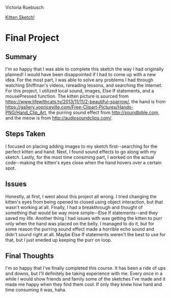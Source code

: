 Victoria Ruebusch

[Kitten Sketch!](https://vruebusch.github.io/120-work/final-project/)

# **Final Project**

## Summary

I'm so happy that I was able to complete this sketch the way I had originally planned! I would have been disappointed if I had to come up with a new idea. For the most part, I was able to solve any problems I had through watching Shiffman's videos, rereading lessons, and searching the internet. For this project, I utilized local sound, images, Else If statements, and a mousePressed function. The kitten picture is sourced from https://www.lifewithcats.tv/2013/11/11/2-beautiful-sparrow/, the hand is from https://gallery.yopriceville.com/Free-Clipart-Pictures/Hands-PNG/Hand_Clip_Art, the purring sound effect from http://soundbible.com, and the meow is from http://audiosoundclips.com/.

## Steps Taken

I focused on placing adding images to my sketch first--searching for the perfect kitten and hand. Next, I found sound effects to go along with my sketch. Lastly, for the most time consiming part, I worked on the actual code--making the kitten's eyes close when the hand hovers over a certain spot.

## Issues

Honestly, at first, I went about this project all wrong. I tried changing the kitten's eyes from being opened to closed using object interaction, but that wasn't working at all. Finally, I had a breakthrough and thought of something that would be way more simple--Else If statements--and they saved my life. Another thing I had issues with was getting the kitten to purr only when the hand was placed on the belly. I managed to do it, but for some reason the purring sound effect made a horrible echo sound and didn't sound right at all. Maybe Else If statements weren't the best to use for that, but I just eneded up keeping the purr on loop.

## Final Thoughts

I'm so happy that I've finally completed this course. It has been a ride of ups and downs, but I'll definitely be taking experience with me. Every once in a while I would show friends and family some of the sketches I've made and it made me happy when they find them cool. If only they knew how hard and time consuming it was, haha.
